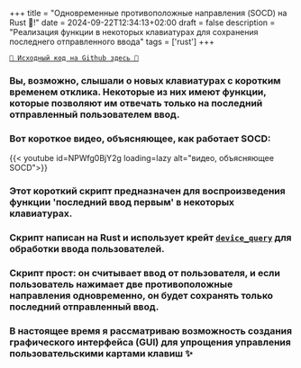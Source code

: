 +++
title = "Одновременные противоположные направления (SOCD) на Rust 🦀!"
date = 2024-09-22T12:34:13+02:00
draft = false
description = "Реализация функции в некоторых клавиатурах для сохранения последнего отправленного ввода"
tags = ['rust']
+++

[`🐙 Исходный код на Github здесь 🐙`](https://github.com/RealColorDream/socd)

### Вы, возможно, слышали о новых клавиатурах с коротким временем отклика. Некоторые из них имеют функции, которые позволяют им отвечать только на последний отправленный пользователем ввод.

### Вот короткое видео, объясняющее, как работает SOCD:

{{< youtube id=NPWfg0BjY2g loading=lazy alt="видео, объясняющее SOCD">}}

### Этот короткий скрипт предназначен для воспроизведения функции 'последний ввод первым' в некоторых клавиатурах.

### Скрипт написан на Rust и использует крейт [`device_query`](https://crates.io/crates/device_query) для обработки ввода пользователей.

### Скрипт прост: он считывает ввод от пользователя, и если пользователь нажимает две противоположные направления одновременно, он будет сохранять только последний отправленный ввод.

### В настоящее время я рассматриваю возможность создания графического интерфейса (GUI) для упрощения управления пользовательскими картами клавиш ✨
